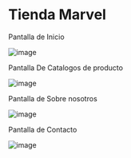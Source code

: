 # Tienda Marvel

Pantalla de Inicio


![image](https://github.com/user-attachments/assets/7dc5c308-1850-4c62-bb73-40802a776845)


Pantalla De Catalogos de producto

![image](https://github.com/user-attachments/assets/1568d13c-c914-464d-9c01-b81cf03a9519)



Pantalla de Sobre nosotros

![image](https://github.com/user-attachments/assets/24799d7a-8e59-4b5a-9b9b-ae1a24a93348)


Pantalla de Contacto

![image](https://github.com/user-attachments/assets/241199cd-4cd1-414a-af58-a10bcbc1e270)
